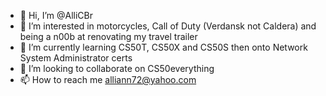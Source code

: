 - 👋 Hi, I’m @AlliCBr
- 👀 I’m interested in motorcycles, Call of Duty (Verdansk not Caldera) and being a n00b at renovating my travel trailer
- 🌱 I’m currently learning CS50T, CS50X and CS50S then onto Network System Administrator certs
- 💞️ I’m looking to collaborate on CS50everything  
- 📫 How to reach me alliann72@yahoo.com

<!---
AlliCBr/AlliCBr is a ✨ special ✨ repository because its `README.md` (this file) appears on your GitHub profile.
You can click the Preview link to take a look at your changes.
--->
